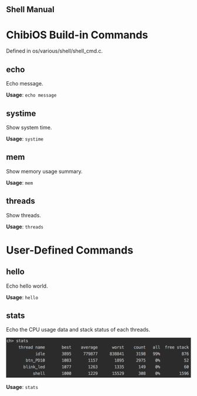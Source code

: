 Shell Manual
------------

# ChibiOS Build-in Commands
Defined in os/various/shell/shell_cmd.c.

## echo
Echo message.

**Usage**: ```echo message```

## systime
Show system time.

**Usage**: ```systime```

## mem
Show memory usage summary.

**Usage**: ```mem```

## threads
Show threads.

**Usage**: ```threads```


# User-Defined Commands

## hello
Echo hello world.

**Usage**: ```hello```

## stats
Echo the CPU usage data and stack status of each threads.

![](./resource/shell_stats.png)

**Usage**: ```stats```

